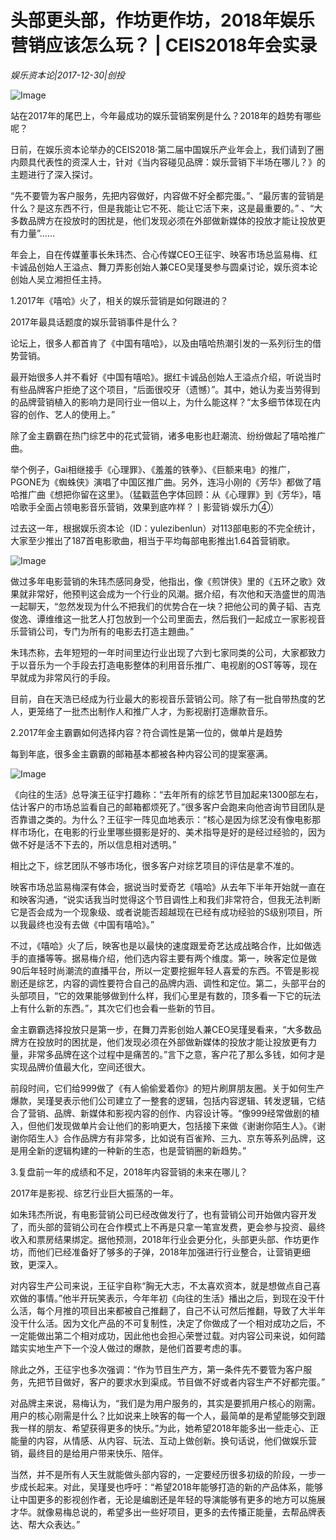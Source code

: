 # 头部更头部，作坊更作坊，2018年娱乐营销应该怎么玩？ | CEIS2018年会实录

*娱乐资本论|2017-12-30|创投*

![Image](http://p1.pstatp.com/large/5b3f000503ac10bd4ab1)

站在2017年的尾巴上，今年最成功的娱乐营销案例是什么？2018年的趋势有哪些呢？

日前，在娱乐资本论举办的CEIS2018·第二届中国娱乐产业年会上，我们请到了圈内颇具代表性的资深人士，针对《当内容碰见品牌：娱乐营销下半场在哪儿？》的主题进行了深入探讨。

“先不要管为客户服务，先把内容做好，内容做不好全都完蛋。”、“最厉害的营销是什么？是这东西不行，但是我能让它不死、能让它活下来，这是最重要的。” 、“大多数品牌方在投放时的困扰是，他们发现必须在外部做新媒体的投放才能让投放更有力量”……

年会上，自在传媒董事长朱玮杰、合心传媒CEO王征宇、映客市场总监易梅、红卡诚品创始人王溢点、舞刀弄影创始人兼CEO吴瑾旻参与圆桌讨论，娱乐资本论创始人吴立湘担任主持。

1.2017年《嘻哈》火了，相关的娱乐营销是如何跟进的？

2017年最具话题度的娱乐营销事件是什么？

论坛上，很多人都首肯了《中国有嘻哈》，以及由嘻哈热潮引发的一系列衍生的借势营销。

最开始很多人并不看好《中国有嘻哈》。据红卡诚品创始人王溢点介绍，听说当时有些品牌客户拒绝了这个项目，“后面很咬牙（遗憾）”。其中，她认为麦当劳得到的品牌营销植入的影响力是同行业一倍以上，为什么能这样？“太多细节体现在内容的创作、艺人的使用上。”

除了金主霸霸在热门综艺中的花式营销，诸多电影也赶潮流、纷纷做起了嘻哈推广曲。

举个例子，Gai相继接手《心理罪》、《羞羞的铁拳》、《巨额来电》的推广，PGONE为《蜘蛛侠》演唱了中国区推广曲。另外，连冯小刚的《芳华》都做了嘻哈推广曲《想把你留在这里》。（猛戳蓝色字体回顾：从《心理罪》到《芳华》，嘻哈歌手全面占领电影音乐营销，效果到底咋样？丨影营销·娱乐力④）

过去这一年，根据娱乐资本论（ID：yulezibenlun）对113部电影的不完全统计，大家至少推出了187首电影歌曲，相当于平均每部电影推出1.64首营销歌。

![Image](http://p2.pstatp.com/large/5b4300027afa4ad777a2)

做过多年电影营销的朱玮杰感同身受，他指出，像《煎饼侠》里的《五环之歌》效果就非常好，他预判这会成为一个行业的风潮。据介绍，有次他和天浩盛世的周浩一起聊天，“忽然发现为什么不把我们的优势合在一块？把他公司的黄子韬、吉克俊逸、谭维维这一批艺人打包放到一个公司里面去，然后我们一起成立一家影视音乐营销公司，专门为所有的电影去打造主題曲。”

朱玮杰称，去年短短的一年时间里边行业出现了六到七家同类的公司，大家都致力于以音乐为一个手段去打造电影整体的利用音乐推广、电视剧的OST等等，现在早就成为非常风行的手段。

目前，自在天浩已经成为行业最大的影视音乐营销公司。除了有一批自带热度的艺人，更笼络了一批杰出制作人和推广人才，为影视剧打造爆款音乐。

2.2017年金主霸霸如何选择内容？符合调性是第一位的，做单片是趋势

每到年底，很多金主霸霸的邮箱基本都被各种内容公司的提案塞满。

![Image](http://p2.pstatp.com/large/5b400004b02c73a82aca)

《向往的生活》总导演王征宇打趣称：“去年所有的综艺节目加起来1300部左右，估计客户的市场总监看自己的邮箱都烦死了。”很多客户会跑来向他咨询节目团队是否靠谱之类的。为什么？王征宇一阵见血地表示：“核心是因为综艺没有像电影那样市场化，在电影的行业里哪些摄影是好的、美术指导是好的是经过经验的，因为做不好是活不下去的，所以信息相对透明。”

相比之下，综艺团队不够市场化，很多客户对综艺项目的评估是拿不准的。

映客市场总监易梅深有体会，据说当时爱奇艺《嘻哈》从去年下半年开始就一直在和映客沟通，“说实话我当时觉得这个节目调性上和我们非常符合，但我无法判断它是否会成为一个现象级、或者说能否超越现在已经有成功经验的S级别项目，所以我最终也没有去做《中国有嘻哈》。”

不过，《嘻哈》火了后，映客也是以最快的速度跟爱奇艺达成战略合作，比如做选手的直播等等。据易梅介绍，他们选内容主要有两个维度。第一，映客定位是做90后年轻时尚潮流的直播平台，所以一定要挖掘年轻人喜爱的东西。不管是影视剧还是综艺，内容的调性要符合自己的品牌内涵、调性和定位。第二，头部平台的头部项目，“它的效果能够做到什么样，我们心里是有数的，顶多看一下它的玩法上有什么新的东西。”，其次它们也会看一些新的节目。

金主霸霸选择投放只是第一步，在舞刀弄影创始人兼CEO吴瑾旻看来，“大多数品牌方在投放时的困扰是，他们发现必须在外部做新媒体的投放才能让投放更有力量，非常多品牌在这个过程中是痛苦的。”言下之意，客户花了那么多钱，如何才是实现品牌价值最大化，空间还很大。

前段时间，它们给999做了《有人偷偷爱着你》的短片刷屏朋友圈。关于如何生产爆款，吴瑾旻表示他们公司建立了一整套的逻辑，包括内容逻辑、转发逻辑，它结合了营销、品牌、新媒体和影视内容的创作、内容设计等。“像999经常做剧的植入，但他们发现做单片会让他们的影响更大，包括接下来做《谢谢你陌生人》。《谢谢你陌生人》合作品牌方有非常多，比如说有百雀羚、三九、京东等系列品牌，这是用全新的逻辑构建的一种新的生态，也是营销圈的新趋势。”

3.复盘前一年的成绩和不足，2018年内容营销的未来在哪儿？

2017年是影视、综艺行业巨大振荡的一年。

如朱玮杰所说，有电影营销公司已经改做发行了，也有营销公司开始做内容开发了，而头部的营销公司在合作模式上不再是只拿一笔宣发费，更会参与投资、最终收入和票房结果绑定。据他预测，2018年行业会更分化，头部更头部、作坊更作坊，而他们已经准备好了够多的子弹，2018年加强进行行业整合，让营销更细致，更深入。

对内容生产公司来说，王征宇自称“胸无大志，不太喜欢资本，就是想做点自己喜欢做的事情。”他半开玩笑表示，今年年初《向往的生活》播出之后，到现在没干什么活，每个月推的项目出来都被自己推翻了，自己不认可然后推翻，导致了大半年没干什么活。因为文化产品的不可复制性，决定了你做成了一个相对成功之后，不一定能做出第二个相对成功，因此他也会担心荣誉过载。对内容公司来说，如何踏踏实实地生产下一个没人做过的爆款，是他们首要考虑的事。

除此之外，王征宇也多次强调：“作为节目生产方，第一条件先不要管为客户服务，先把节目做好，客户的要求水到渠成。节目做不好或者内容生产不好都完蛋。”

对品牌主来说，易梅认为，“我们是为用户服务的，其实是要抓用户核心的刚需。用户的核心刚需是什么？比如说来上映客的每一个人，最简单的是希望能够交到跟我一样的朋友、希望获得更多的快乐。”为此，她希望2018年能多出一些走心、正能量的内容，从情感、从内容、玩法、互动上做创新。换句话说，他们做娱乐营销，最终目的是给用户带来快乐、陪伴。

当然，并不是所有人天生就能做头部内容的，一定要经历很多初级的阶段，一步一步成长起来。对此，吴瑾旻也呼吁：“希望2018年能够打造的新的产品体系，能够让中国更多的影视创作者，无论是编剧还是年轻的导演能够有更多的地方可以施展才华。就像易梅总说的，希望多出一些好项目，更多的去传播正能量，去帮品牌表达、帮大众表达。”

